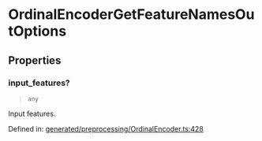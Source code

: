 # OrdinalEncoderGetFeatureNamesOutOptions

## Properties

### input\_features?

> `any`

Input features.

Defined in:  [generated/preprocessing/OrdinalEncoder.ts:428](https://github.com/transitive-bullshit/scikit-learn-ts/blob/92ab806/packages/sklearn/src/generated/preprocessing/OrdinalEncoder.ts#L428)
